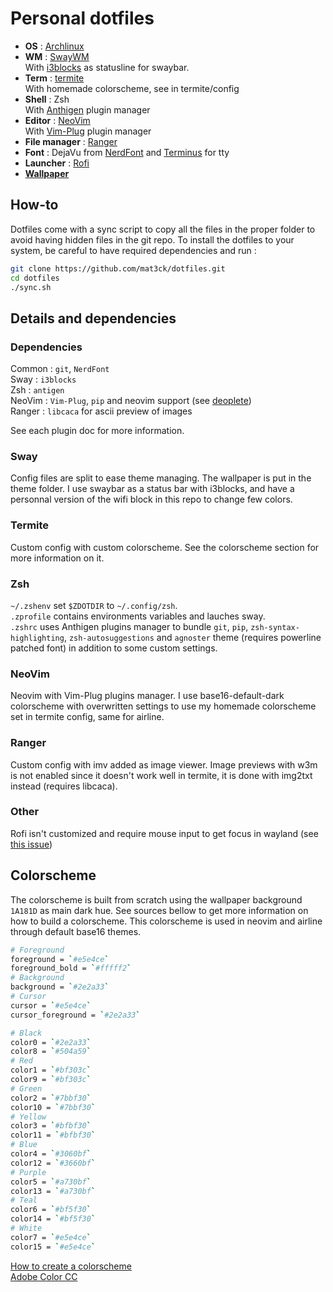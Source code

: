 # Personal dotfiles

* __OS__ : [Archlinux](https://www.archlinux.org/)  
* __WM__ : [SwayWM](http://swaywm.org/)  
	With [i3blocks](https://github.com/vivien/i3blocks) as statusline for
	swaybar.
* __Term__ : [termite](https://github.com/thestinger/termite)  
	With homemade colorscheme, see in termite/config
* __Shell__ : Zsh  
	With [Anthigen](https://github.com/zsh-users/antigen) plugin manager
* __Editor__ : [NeoVim](https://github.com/neovim/neovim)  
	With [Vim-Plug](https://github.com/junegunn/vim-plug) plugin manager
* __File manager__ : [Ranger](http://ranger.github.io/)  
* __Font__ : DejaVu from [NerdFont](http://nerdfonts.com/) and
  [Terminus](http://terminus-font.sourceforge.net/) for tty
* __Launcher__ : [Rofi](https://github.com/DaveDavenport/rofi)  
* [__Wallpaper__](https://alpha.wallhaven.cc/wallpaper/30415)  


## How-to
Dotfiles come with a sync script to copy all the files in the proper folder to
avoid having hidden files in the git repo. To install the dotfiles to your
system, be careful to have required dependencies and run :

``` sh
git clone https://github.com/mat3ck/dotfiles.git
cd dotfiles
./sync.sh
```


## Details and dependencies

### Dependencies
Common : `git`, `NerdFont`  
Sway : `i3blocks`  
Zsh : `antigen`  
NeoVim : `Vim-Plug`, `pip` and neovim support (see
[deoplete](https://github.com/Shougo/deoplete.nvim))  
Ranger : `libcaca` for ascii preview of images  

See each plugin doc for more information.

### Sway
Config files are split to ease theme managing. The wallpaper is put in the theme
folder. I use swaybar as a status bar with i3blocks, and have a personnal
version of the wifi block in this repo to change few colors.

### Termite
Custom config with custom colorscheme. See the colorscheme section for more
information on it.

### Zsh
`~/.zshenv` set `$ZDOTDIR` to `~/.config/zsh`.  
`.zprofile` contains environments variables and lauches sway.  
`.zshrc` uses Anthigen plugins manager to bundle `git`, `pip`,
`zsh-syntax-highlighting`, `zsh-autosuggestions` and `agnoster` theme (requires
powerline patched font) in addition to some custom settings.

### NeoVim
Neovim with Vim-Plug plugins manager. I use base16-default-dark colorscheme with
overwritten settings to use my homemade colorscheme set in termite config, same
for airline.

### Ranger
Custom config with imv added as image viewer. Image previews with w3m is not
enabled since it doesn't work well in termite, it is done with img2txt instead
(requires libcaca).

### Other
Rofi isn't customized and require mouse input to get focus in wayland (see [this
issue](https://github.com/swaywm/sway/issues/267))

## Colorscheme

The colorscheme is built from scratch using the wallpaper background `1A181D` as
main dark hue. See sources bellow to get more information on how to build a
colorscheme. This colorscheme is used in neovim and airline through default
base16 themes.

``` sh
# Foreground
foreground = `#e5e4ce`
foreground_bold = `#fffff2`
# Background
background = `#2e2a33`
# Cursor
cursor = `#e5e4ce`
cursor_foreground = `#2e2a33`

# Black
color0 = `#2e2a33`
color8 = `#504a59`
# Red
color1 = `#bf303c`
color9 = `#bf303c`
# Green
color2 = `#7bbf30`
color10 = `#7bbf30`
# Yellow
color3 = `#bfbf30`
color11 = `#bfbf30`
# Blue
color4 = `#3060bf`
color12 = `#3660bf`
# Purple
color5 = `#a730bf`
color13 = `#a730bf`
# Teal
color6 = `#bf5f30`
color14 = `#bf5f30`
# White
color7 = `#e5e4ce`
color15 = `#e5e4ce`
```

[How to create a colorscheme](https://designmodo.com/create-color-scheme/)  
[Adobe Color CC](https://color.adobe.com/create/color-wheel/)  

